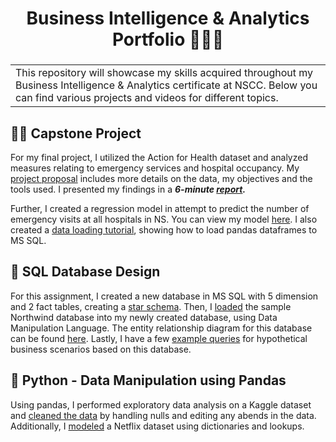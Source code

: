 <h1 align="center"> Business Intelligence & Analytics Portfolio 👩‍💻📝 </h1> <a name="top"></a>

<h3 align="center"> <table><tr><td> This repository will showcase my skills acquired throughout my Business Intelligence & Analytics certificate at NSCC. Below you can find various projects and videos for different topics. </td></tr></table> </h3>


## 👩‍🎓 Capstone Project
For my final project, I utilized the Action for Health dataset and analyzed measures relating to emergency services and hospital occupancy. My [project proposal](https://github.com/abjumana/Portfolio/blob/main/Capstone%20Project%20-%20Nova%20Scotia%20Healthcare%20(Action%20for%20Health)/Project%20Proposal.md) includes more details on the data, my objectives and the tools used. I presented my findings in a ***6-minute [report](https://youtu.be/aMrKo2nOu3U).***  

Further, I created a regression model in attempt to predict the number of emergency visits at all hospitals in NS. You can view my model [here](https://youtu.be/Z-BIl2x6siQ). I also created a [data loading tutorial](https://youtu.be/p8fcV-YeuZ8), showing how to load pandas dataframes to MS SQL.

## 🎨 SQL Database Design  
For this assignment, I created a new database in MS SQL with 5 dimension and 2 fact tables, creating a [star schema](https://github.com/abjumana/Portfolio/blob/main/SQL%20-%20Star%20Schema%2C%20Data%20Loading%2C%20Queries/StarSchemaScript.ipynb). Then, I [loaded](https://github.com/abjumana/Portfolio/blob/main/SQL%20-%20Star%20Schema%2C%20Data%20Loading%2C%20Queries/DataLoading.ipynb) the sample Northwind database into my newly created database, using Data Manipulation Language. The entity relationship diagram for this database can be found [here](https://github.com/abjumana/Portfolio/blob/main/SQL%20-%20Star%20Schema%2C%20Data%20Loading%2C%20Queries/Entity%20Relationship%20Diagram.png). Lastly, I have a few [example queries](https://github.com/abjumana/Portfolio/blob/main/SQL%20-%20Star%20Schema%2C%20Data%20Loading%2C%20Queries/ExampleQueries.ipynb) for hypothetical business scenarios based on this database.

## 🐍 Python - Data Manipulation using Pandas  
Using pandas, I performed exploratory data analysis on a Kaggle dataset and [cleaned the data](https://github.com/abjumana/Portfolio/blob/main/Python%20-%20%20Data%20Cleaning%20%26%20Modeling/DataCleaning_Example.ipynb) by handling nulls and editing any abends in the data. Additionally, I [modeled](https://github.com/abjumana/Portfolio/blob/main/Python%20-%20%20Data%20Cleaning%20%26%20Modeling/Modeling_Template.ipynb) a Netflix dataset using dictionaries and lookups.

